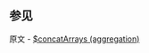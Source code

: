 ## 参见

原文 - [$concatArrays (aggregation)]( https://docs.mongodb.com/manual/reference/operator/aggregation/concatArrays/ )

